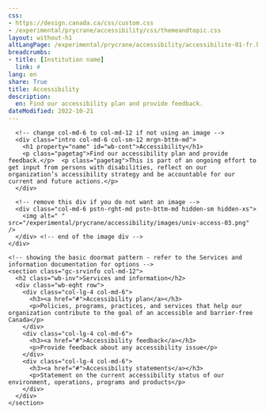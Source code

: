 ```yaml
---
css:
- https://design.canada.ca/css/custom.css
- /experimental/prycrane/accessibility/css/themeandtopic.css
layout: without-h1
altLangPage: /experimental/prycrane/accessibility/accessibilite-01-fr.html
breadcrumbs:
- title: [Institution name]
  link: #
lang: en
share: True
title: Accessibility
description: 
  en: Find our accessibility plan and provide feedback. 
dateModified: 2022-10-21
---
```


<div class="provisional profile">
  <div class="container">
    <div class="row">

      <!-- change col-md-6 to col-md-12 if not using an image -->
      <div class="intro col-md-6 col-sm-12 mrgn-bttm-md">
        <h1 property="name" id="wb-cont">Accessibility</h1>
        <p class="pagetag">Find our accessibility plan and provide feedback.</p>  <p class="pagetag">This is part of an ongoing effort to get input from persons with disabilities, reflect on our organization’s accessibility strategy and be accountable for our current and future actions.</p>
      </div>

      <!-- remove this div if you do not want an image -->
      <div class="col-md-6 pstn-rght-md pstn-bttm-md hidden-sm hidden-xs">
        <img alt=" " src="/experimental/prycrane/accessibility/images/univ-access-03.png" />
      </div> <!-- end of the image div -->
    </div>
  </div>
</div>

<div class="container">
  <div class="row mrgn-tp-lg">

    <!-- showing the basic doormat pattern - refer to the Services and information documentation for options -->
    <section class="gc-srvinfo col-md-12">
      <h2 class="wb-inv">Services and information</h2>
      <div class="wb-eqht row">
        <div class="col-lg-4 col-md-6">
          <h3><a href="#">Accessibility plan</a></h3>
          <p>Policies, programs, practices, and services that help our organization contribute to the goal of an accessible and barrier-free Canada</p>
        </div>
        <div class="col-lg-4 col-md-6">
          <h3><a href="#">Accessibility feedback</a></h3>
          <p>Provide feedback about any accessibility issue</p>
        </div>
        <div class="col-lg-4 col-md-6">
          <h3><a href="#">Accessibility statements</a></h3>
          <p>Statement on the current accessibility status of our environment, operations, programs and products</p>
        </div>
      </div>
    </section>
  </div>
</div>

